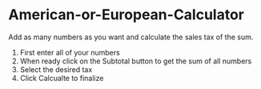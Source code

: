 # American-or-European-Calculator
Add as many numbers as you want and calculate the sales tax of the sum.
<ol>
<li>First enter all of your numbers</li>
<li>When ready click on the Subtotal button to get the sum of all numbers</li>
<li>Select the desired tax</li>
<li>Click Calcualte to finalize</li>
